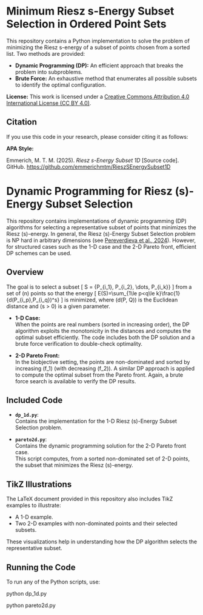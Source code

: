 # Minimum Riesz s-Energy Subset Selection in Ordered Point Sets

This repository contains a Python implementation to solve the problem of minimizing the Riesz s-energy of a subset of points chosen from a sorted list. Two methods are provided:

- **Dynamic Programming (DP):** An efficient approach that breaks the problem into subproblems.
- **Brute Force:** An exhaustive method that enumerates all possible subsets to identify the optimal configuration.

**License:** This work is licensed under a [Creative Commons Attribution 4.0 International License (CC BY 4.0)](https://creativecommons.org/licenses/by/4.0/).

## Citation

If you use this code in your research, please consider citing it as follows:

**APA Style:**

Emmerich, M. T. M. (2025). *Riesz s-Energy Subset 1D* [Source code]. GitHub. https://github.com/emmerichmtm/RieszSEnergySubset1D

# Dynamic Programming for Riesz \(s\)-Energy Subset Selection

This repository contains implementations of dynamic programming (DP) algorithms for selecting a representative subset of points that minimizes the Riesz \(s\)-energy. In general, the Riesz \(s\)-Energy Subset Selection problem is NP hard in arbitrary dimensions (see [Pereverdieva et al., 2024](https://arxiv.org/abs/2410.18900)). However, for structured cases such as the 1-D case and the 2-D Pareto front, efficient DP schemes can be used.

## Overview

The goal is to select a subset 
\[
S = \{P_{i_1}, P_{i_2}, \dots, P_{i_k}\}
\]
from a set of \(n\) points so that the energy
\[
E(S)=\sum_{1\le p<q\le k}\frac{1}{d(P_{i_p},P_{i_q})^s}
\]
is minimized, where \(d(P, Q)\) is the Euclidean distance and \(s > 0\) is a given parameter.

- **1-D Case:**  
  When the points are real numbers (sorted in increasing order), the DP algorithm exploits the monotonicity in the distances and computes the optimal subset efficiently. The code includes both the DP solution and a brute force verification to double-check optimality.

- **2-D Pareto Front:**  
  In the biobjective setting, the points are non-dominated and sorted by increasing \(f_1\) (with decreasing \(f_2\)). A similar DP approach is applied to compute the optimal subset from the Pareto front. Again, a brute force search is available to verify the DP results.

## Included Code

- **`dp_1d.py`**:  
  Contains the implementation for the 1-D Riesz \(s\)-Energy Subset Selection problem.

- **`pareto2d.py`**:  
  Contains the dynamic programming solution for the 2-D Pareto front case.  
  This script computes, from a sorted non-dominated set of 2-D points, the subset that minimizes the Riesz \(s\)-energy.

## TikZ Illustrations

The LaTeX document provided in this repository also includes TikZ examples to illustrate:
- A 1-D example.
- Two 2-D examples with non-dominated points and their selected subsets.

These visualizations help in understanding how the DP algorithm selects the representative subset.

## Running the Code

To run any of the Python scripts, use:

python dp_1d.py

python pareto2d.py
